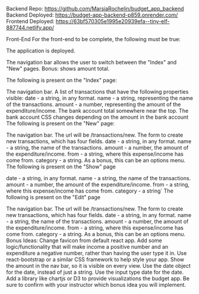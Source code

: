 Backend Repo: https://github.com/MarsiaRochelin/budget_app_backend
Backend Deployed: https://budget-app-backend-p859.onrender.com/
Frontend Deployed: https://63bf570305e1995e20939efa--tiny-elf-887744.netlify.app/

Front-End
For the front-end to be complete, the following must be true:

The application is deployed.

The navigation bar allows the user to switch between the "Index" and "New" pages. Bonus: shows amount total.

The following is present on the "Index" page:

The navigation bar.
A list of transactions that have the following properties visible:
date - a string, in any format.
name - a string, representing the name of the transactions.
amount - a number, representing the amount of the expenditure/income.
The bank account total somewhere near the top.
The bank account CSS changes depending on the amount in the bank account
The following is present on the "New" page:

The navigation bar.
The url will be /transactions/new.
The form to create new transactions, which has four fields.
date - a string, in any format.
name - a string, the name of the transactions.
amount - a number, the amount of the expenditure/income.
from - a string, where this expense/income has come from.
category - a string. As a bonus, this can be an options menu.
The following is present on the "Show" page

date - a string, in any format.
name - a string, the name of the transactions.
amount - a number, the amount of the expenditure/income.
from - a string, where this expense/income has come from.
category - a string`
The following is present on the "Edit" page

The navigation bar.
The url will be /transactions/new.
The form to create new transactions, which has four fields.
date - a string, in any format.
name - a string, the name of the transactions.
amount - a number, the amount of the expenditure/income.
from - a string, where this expense/income has come from.
category - a string. As a bonus, this can be an options menu.
Bonus Ideas:
Change favicon from default react app.
Add some logic/functionality that will make income a positive number and an expenditure a negative number, rather than having the user type it in.
Use react-bootstrap or a similar CSS framework to help style your app.
Show the amount in the nav bar, so it is visible on every view.
Use the date object for the date, instead of just a string.
Use the input type date for the date.
Add a library like chartjs or D3 to provide visualizations the budget app.
Be sure to confirm with your instructor which bonus idea you will implement.
